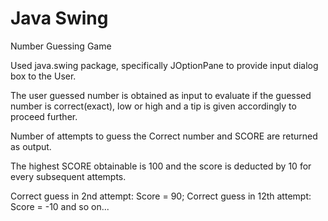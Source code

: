 # Java Swing

Number Guessing Game

Used java.swing package, specifically JOptionPane to provide input dialog box to the User.

The user guessed number is obtained as input to evaluate if the guessed number is correct(exact), low or high and a tip is given accordingly to proceed further.

Number of attempts to guess the Correct number and SCORE are returned as output.

The highest SCORE obtainable is 100 and the score is deducted by 10 for every subsequent attempts.

Correct guess in 2nd attempt: Score = 90;
Correct guess in 12th attempt: Score = -10
and so on...
